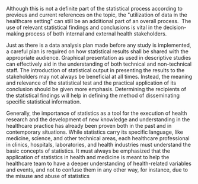 Although this is not a definite part of the statistical process according to previous and current references on the topic, the "utilization of data in the healthcare setting" can still be an additional part of an overall process.  The use of relevant statistical findings and conclusions is vital in the decision-making process of both internal and external health stakeholders.

Just as there is a data analysis plan made before any study is implemented, a careful plan is required on how statistical results shall be shared with the appropriate audience. Graphical presentation as used in descriptive studies can effectively aid in the understanding of both technical and non-technical staff. The introduction of statistical output in presenting the results to the stakeholders may not always be beneficial at all times. Instead, the meaning and relevance of the statistical test and the practical application of its conclusion should be given more emphasis. Determining the recipients of the statistical findings will help in defining the method of disseminating specific statistical information.

Generally, the importance of statistics as a tool for the execution of health research and the development of new knowledge and understanding in the healthcare practice has already been proven both in the past and in contemporary situations. While statistics carry its specific language, like medicine, science, and other technical areas, each healthcare professional in clinics, hospitals, laboratories, and health industries must understand the basic concepts of statistics. It must always be emphasized that the application of statistics in health and medicine is meant to help the healthcare team to have a deeper understanding of health-related variables and events, and not to confuse them in any other way, for instance, due to the misuse and abuse of statistics